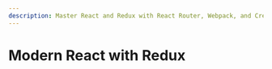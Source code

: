 ```yaml
---
description: Master React and Redux with React Router, Webpack, and Create-React-App.
---
```


# Modern React with Redux
